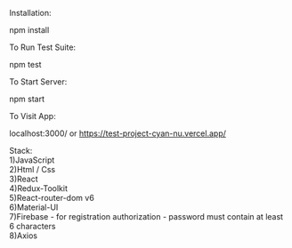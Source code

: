 Installation:

npm install

To Run Test Suite:

npm test

To Start Server:

npm start

To Visit App:

localhost:3000/ or https://test-project-cyan-nu.vercel.app/

Stack:\
1)JavaScript\
2)Html / Css\
3)React\
4)Redux-Toolkit\
5)React-router-dom v6\
6)Material-UI\
7)Firebase - for registration authorization - password must contain at least 6 characters\
8)Axios